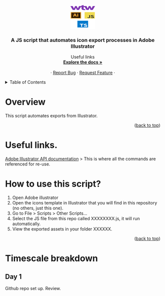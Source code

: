 <div id="top"></div>
<!-- PROJECT LOGO -->
<br />
<div align="center">
  <a href="">
    <img src="images/WTW.png" alt="Logo" width="80" height="80">
  </a>

<h3 align="center">A JS script that automates icon export processes in Adobe Illustrator</h3>

  <p align="center">
    Useful links
    <br />
    <a href="https://github.com/Artchibald/WTW-illustrator-script"><strong>Explore the docs »</strong></a>
    <br />
    <br />
    ·
    <a href="https://github.com/Artchibald/WTW-illustrator-script/issues">Report Bug</a>
    ·
    <a href="https://github.com/Artchibald/WTW-illustrator-script/issues">Request Feature</a>
        ·

  </p>
</div>

<!-- TABLE OF CONTENTS -->
<details>
  <summary>Table of Contents</summary>
<ol>
   <li><a href="#WTF">Overview</a></li>
   <li><a href="#xxx">TBC</a></li>
      <li><a href="#Promises">TBC</a></li>
   <li>
      <a href="#Core-types">TBC</a>
      <ul>
         <li><a href="#Type-assignment-and-type-inference">TBC</a></li>
         <li><a href="#The-core-job-of-typescript">TBC</a></li>
      </ul>
   </li>
</ol>
</details>

<!-- ABOUT THE PROJECT -->

# Overview

This script automates exports from Illustrator.

<p align="right">(<a href="#top">back to top</a>)</p>

# Useful links.

<a href="https://ai-scripting.docsforadobe.dev/">Adobe Illustrator API documentation</a> > This is where all the commands are referenced for re-use.

# How to use this script?

1. Open Adobe illustrator
2. Open the icons template in Illustrator that you will find in this repository (no others, just this one).
3. Go to File > Scripts > Other Scripts...
4. Select the JS file from this repo called XXXXXXXX.js, it will run automatically.
5. View the exported assets in your folder XXXXXX.

<!-- [![technique][technique]](https://github.com/Artchibald/typescript) -->

<!-- MARKDOWN LINKS & IMAGES -->
<!-- https://www.markdownguide.org/basic-syntax/#reference-style-links -->

<!-- [contributors-shield]: https://img.shields.io/github/contributors/github_username/repo_name.svg?style=for-the-badge
[contributors-url]: https://github.com/github_username/repo_name/graphs/contributors -->
<p align="right">(<a href="#top">back to top</a>)</p>

# Timescale breakdown

## Day 1

Github repo set up. Review.
